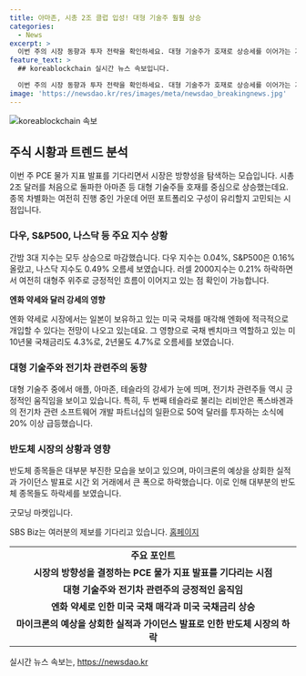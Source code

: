 ```yaml
---
title: 아마존, 시총 2조 클럽 입성! 대형 기술주 훨훨 상승
categories:
  - News
excerpt: >
  이번 주의 시장 동향과 투자 전략을 확인하세요. 대형 기술주가 호재로 상승세를 이어가는 가운데, 포트폴리오 구성에 대한 고민이 높아지고 있습니다. 아마존을 비롯한 대형주들이 강세를 보이며, 특히 전기차 관련주의 긍정적인 움직임이 두드러지고 있습니다. 미국의 달러 강세와 엔화의 약세로 인한 경제적 요인도 주목할 만합니다. 미국의 대표 테크섹터 ETF인 XLK와 VGT의 포트폴리오 상위 종목 비중 변화에도 주목해야 할 것입니다. 또한 마이크론의 실적 발표가 국내 증시에 미치는 영향에 대한 전략도 고려해야 합니다.
feature_text: >
  ## koreablockchain 실시간 뉴스 속보입니다.

  이번 주의 시장 동향과 투자 전략을 확인하세요. 대형 기술주가 호재로 상승세를 이어가는 가운데, 포트폴리오 구성에 대한 고민이 높아지고 있습니다. 아마존을 비롯한 대형주들이 강세를 보이며, 특히 전기차 관련주의 긍정적인 움직임이 두드러지고 있습니다. 미국의 달러 강세와 엔화의 약세로 인한 경제적 요인도 주목할 만합니다. 미국의 대표 테크섹터 ETF인 XLK와 VGT의 포트폴리오 상위 종목 비중 변화에도 주목해야 할 것입니다. 또한 마이크론의 실적 발표가 국내 증시에 미치는 영향에 대한 전략도 고려해야 합니다.
image: 'https://newsdao.kr/res/images/meta/newsdao_breakingnews.jpg'
---
```


<p><img src="https://newsdao.kr/res/images/meta/newsdao_breakingnews.jpg" alt="koreablockchain 속보" /></p>

<h2 data-ke-size="size26">주식 시황과 트렌드 분석</h2>

<p data-ke-size="size16">이번 주 PCE 물가 지표 발표를 기다리면서 시장은 방향성을 탐색하는 모습입니다. 시총 2조 달러를 처음으로 돌파한 아마존 등 대형 기술주들 호재를 중심으로 상승했는데요. 종목 차별화는 여전히 진행 중인 가운데 어떤 포트폴리오 구성이 유리할지 고민되는 시점입니다.</p>

<h3>다우, S&P500, 나스닥 등 주요 지수 상황</h3>

<p data-ke-size="size16">간밤 3대 지수는 모두 상승으로 마감했습니다. 다우 지수는 0.04%, S&P500은 0.16% 올랐고, 나스닥 지수도 0.49% 오름세 보였습니다. 러셀 2000지수는 0.21% 하락하면서 여전히 대형주 위주로 긍정적인 흐름이 이어지고 있는 점 확인이 가능합니다.</p>

<p><td style="text-align: center; height: 17px;"><b>엔화 약세와 달러 강세의 영향</b></td></p>

<p data-ke-size="size16">엔화 약세로 시장에서는 일본이 보유하고 있는 미국 국채를 매각해 엔화에 적극적으로 개입할 수 있다는 전망이 나오고 있는데요. 그 영향으로 국채 벤치마크 역할하고 있는 미 10년물 국채금리도 4.3%로, 2년물도 4.7%로 오름세를 보였습니다.</p>

<h3>대형 기술주와 전기차 관련주의 동향</h3>

<p data-ke-size="size16">대형 기술주 중에서 애플, 아마존, 테슬라의 강세가 눈에 띄며, 전기차 관련주들 역시 긍정적인 움직임을 보이고 있습니다. 특히, 두 번째 테슬라로 불리는 리비안은 폭스바겐과의 전기차 관련 소프트웨어 개발 파트너십의 일환으로 50억 달러를 투자하는 소식에 20% 이상 급등했습니다.</p>

<h3>반도체 시장의 상황과 영향</h3>

<p data-ke-size="size16">반도체 종목들은 대부분 부진한 모습을 보이고 있으며, 마이크론의 예상을 상회한 실적과 가이던스 발표로 시간 외 거래에서 큰 폭으로 하락했습니다. 이로 인해 대부분의 반도체 종목들도 하락세를 보였습니다.</p>

<p data-ke-size="size16">굿모닝 마켓입니다. </p>

<p data-ke-size="size16">SBS Biz는 여러분의 제보를 기다리고 있습니다. <a href="https://url.kr/9pghjn">홈페이지</a></p>

<table style="width: 100%;">
<tbody>
<tr>
<td style="text-align: center; height: 17px;"><b>주요 포인트</b></td>
</tr>
<tr>
<td style="text-align: center; height: 17px;"><b>시장의 방향성을 결정하는 PCE 물가 지표 발표를 기다리는 시점</b></td>
</tr>
<tr>
<td style="text-align: center; height: 17px;"><b>대형 기술주와 전기차 관련주의 긍정적인 움직임</b></td>
</tr>
<tr>
<td style="text-align: center; height: 17px;"><b>엔화 약세로 인한 미국 국채 매각과 미국 국채금리 상승</b></td>
</tr>
<tr>
<td style="text-align: center; height: 17px;"><b>마이크론의 예상을 상회한 실적과 가이던스 발표로 인한 반도체 시장의 하락</b></td>
</tr>
</tbody>
</table>
실시간 뉴스 속보는, <a href="https://newsdao.kr" rel="dofollow">https://newsdao.kr</a>


